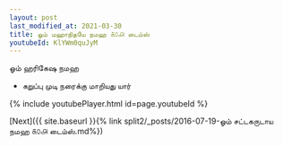 ```yaml
---
layout: post
last_modified_at: 2021-03-30
title: ஓம் மஹாநிதயே நமஹ ௧௦௮ டைம்ஸ்
youtubeId: KlYWm0quJyM
---
```

 
 
 ஓம் ஹரிகேஷ நமஹ  
 
 -  கறுப்பு முடி நரைக்கு மாறியது யார் 
 
  
 
  
 
 
 
 
 
 


{% include youtubePlayer.html id=page.youtubeId %}
 
[Next]({{ site.baseurl }}{% link  split2/_posts/2016-07-19-ஓம் சட்டகருடாய நமஹ ௧௦௮ டைம்ஸ்.md%})
 

